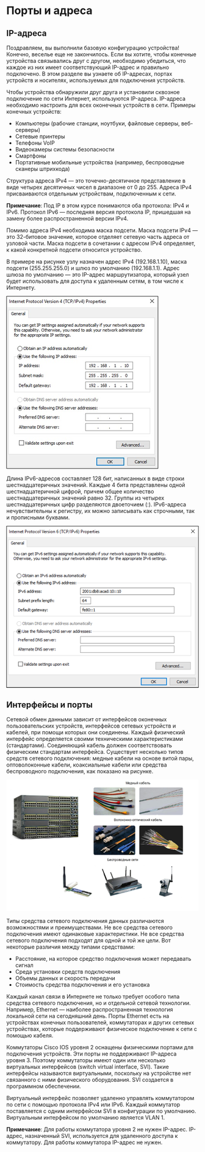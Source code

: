 # Порты и адреса

<!-- 2.6.1 -->
## IP-адреса

Поздравляем, вы выполнили базовую конфигурацию устройства! Конечно, веселье еще не закончилось.  Если вы хотите, чтобы конечные устройства связывались друг с другом, необходимо убедиться, что каждое из них имеет соответствующий IP-адрес и правильно подключено. В этом разделе вы узнаете об IP-адресах, портах устройств и носителях, используемых для подключения устройств.

Чтобы устройства обнаружили друг друга и установили сквозное подключение по сети Интернет, используются IP-адреса. IP-адреса необходимо настроить для всех оконечных устройств в сети. Примеры конечных устройств:

* Компьютеры (рабочие станции, ноутбуки, файловые серверы, веб-серверы)
* Сетевые принтеры
* Телефоны VoIP
* Видеокамеры системы безопасности
* Смартфоны
* Портативные мобильные устройства (например, беспроводные сканеры штрихкода)

Структура адреса IPv4 — это точечно-десятичное представление в виде четырех десятичных чисел в диапазоне от 0 до 255. Адреса IPv4 присваиваются отдельным устройствам, подключенным к сети.

**Примечание**: Под IP в этом курсе понимаются оба протокола: IPv4 и IPv6. Протокол IPv6 — последняя версия протокола IP, пришедшая на замену более распространенной версии IPv4.

Помимо адреса IPv4 необходима маска подсети. Маска подсети IPv4 — это 32-битовое значение, которое отделяет сетевую часть адреса от узловой части. Маска подсети в сочетании с адресом IPv4 определяет, к какой конкретной подсети относится устройство.

В примере на рисунке узлу назначен адрес IPv4 (192.168.1.10), маска подсети (255.255.255.0) и шлюз по умолчанию (192.168.1.1). Адрес шлюза по умолчанию — это IP-адрес маршрутизатора, который узел будет использовать для доступа к удаленным сетям, в том числе к Интернету.

![](./assets/2.6.1-1.jpg)

Длина IPv6-адресов составляет 128 бит, написанных в виде строки шестнадцатеричных значений. Каждые 4 бита представлены одной шестнадцатеричной цифрой, причем общее количество шестнадцатеричных значений равно 32. Группы из четырех шестнадцатеричных цифр разделяются двоеточием (:). IPv6-адреса нечувствительны к регистру, их можно записывать как строчными, так и прописными буквами.

![](./assets/2.6.1-2.png)

<!-- 2.6.2 -->
## Интерфейсы и порты

Сетевой обмен данными зависит от интерфейсов оконечных пользовательских устройств, интерфейсов сетевых устройств и кабелей, при помощи которых они соединены. Каждый физический интерфейс определяется своими техническими характеристиками (стандартами). Соединяющий кабель должен соответствовать физическим стандартам интерфейса. Существует несколько типов средств сетевого подключения: медные кабели на основе витой пары, оптоволоконные кабели, коаксиальные кабели или средства беспроводного подключения, как показано на рисунке.

![](./assets/2.6.2.png)
<!-- /courses/itn-dl/aeecb970-34fa-11eb-ad9a-f74babed41a6/af1f1412-34fa-11eb-ad9a-f74babed41a6/assets/2daafe12-1c25-11ea-81a0-ffc2c49b96bc.svg -->

Типы средства сетевого подключения данных различаются возможностями и преимуществами. Не все средства сетевого подключения имеют одинаковые характеристики. Не все средства сетевого подключения подходят для одной и той же цели. Вот некоторые различия между типами средствами:

* Расстояние, на которое средство подключения может передавать сигнал
* Среда установки средств подключения
* Объемы данных и скорость передачи
* Стоимость средства подключения и его установка

Каждый канал связи в Интернете не только требует особого типа средства сетевого подключения, но и отдельной сетевой технологии. Например, Ethernet — наиболее распространенная технология локальной сети на сегодняшний день. Порты Ethernet есть на устройствах конечных пользователей, коммутаторах и других сетевых устройствах, которые поддерживают физическое подключение к сети с помощью кабеля.

Коммутаторы Cisco IOS уровня 2 оснащены физическими портами для подключения устройств. Эти порты не поддерживают IP-адреса уровня 3. Поэтому коммутаторы имеют один или несколько виртуальных интерфейсов (switch virtual interface, SVI). Такие интерфейсы называются виртуальными, поскольку на устройстве нет связанного с ними физического оборудования. SVI создается в программном обеспечении.

Виртуальный интерфейс позволяет удаленно управлять коммутатором по сети с помощью протокола IPv4 или IPv6. Каждый коммутатор поставляется с одним интерфейсом SVI в конфигурации по умолчанию. Виртуальным интерфейсом по умолчанию является VLAN 1.

**Примечание**: Для работы коммутатора уровня 2 не нужен IP-адрес. IP-адрес, назначенный SVI, используется для удаленного доступа к коммутатору. Для работы коммутатора IP-адрес не нужен.

<!-- 2.6.3 -->
<!-- quiz -->


